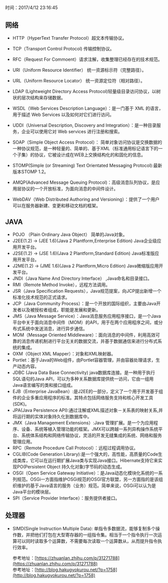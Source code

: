 ##   
时间：2017/4/12 23:16:45 

## 网络  
* HTTP（HyperText Transfer Protocol）超文本传输协议。

* TCP（Transport Control Protocol) 传输控制协议。

* RFC（Request For Commoent）请求注解，收集整理已经存在的技术规范。

* URI（Uniform Resource Identifier） 统一资源标示符（完整路径）。

* URL（Uniform Resource Locator） 统一资源定位符（相对路径）。

* LDAP (Lightweight Directory Access Protocol)轻量级目录访问协议，以树状的层次结构来存储数据。

* WSDL（Web Services Description Language）：是一门基于 XML 的语言，用于描述 Web Services 以及如何对它们进行访问。

* UDDI（Universal Description, Discovery and Integration）：是一种目录服务，企业可以使用它对 Web services 进行注册和搜索。

* SOAP（Simple Object Access Protocol）： 简单对象访问协议是交换数据的一种协议规范，是一种轻量的、简单的、基于XML（标准通用标记语言下的一个子集）的协议，它被设计成在WEB上交换结构化的和固化的信息。

* STOMP(Simple (or Streaming) Text Orientated Messaging Protocol):最新版本STOMP 1.2。

* AMQP(Advanced Message Queuing Protocol)：高级消息队列协议，是应用层协议的一个开放标准，为面向消息的中间件设计。

* WebDAV（Web Distributed Authoring and Versioning）：提供了一个用户可以在服务器新建、变更和移动文档的框架。 

## JAVA  

 * POJO （Plain Ordinary Java Object） 简单的Java对象。
 * J2EE(1.2) -> (JEE 1.6)(Java 2 Plantform,Enterprise Edition) Java企业级应用开发平台。
 * J2SE(1.2) -> (JSE 1.6)(Java 2 Plantform,Standard Edition) Java标准版应用开发平台。
 * J2ME(1.2) -> (JME 1.6)(Java 2 Plantform,Micro Edition) Java微缩版应用开发平台。
 * JNDI（Java Name And Directory Interface） ,Java命名和目录接口。
 * RMI（Remote Method Invoke），远程方法调用。
 * JSR（Java Specification Requests），Java规范提案，向JCP提出新增一个标准化技术规范的正式请求。
 * JCP（Java Community Process）：是一个开放的国际组织，主要由Java开发者以及被授权者组成，职能是发展和更新。
 * JMS（Java Message Service）：Java消息服务应用程序接口，是一个Java平台中关于面向消息中间件（MOM）的API，用于在两个应用程序之间，或分布式系统中发送消息，进行异步通信。
 * MOM（Message Oriented Middleware）：面向消息的中间件，利用高效可靠的消息传递机制进行平台无关的数据交流，并基于数据通信来进行分布式系统的集成。
 * OXM（Object XML Mapper）：对象和XML映射器。
 * Portlet：基于Java的Web组件，由Portlet容器管理，并由容器处理请求，生产动态内容。
 * JDBC (Java Data Base Connectivity) java数据库连接。是一种用于执行SQL语句的Java API，可以为多种关系数据库提供统一访问，它由一组用Java语言编写的类和接口组成。
 * EJB（Enterprise JavaBean）:是J2EE的一部分，定义了一个用于开发基于组件的企业多重应用程序的标准。其特点包括网络服务支持和核心开发工具(SDK)。
 * JPA(Java Persistence API):通过注解或XML描述对象－关系表的映射关系,并将运行期的实体对象持久化到数据库中。
 * JMX（Java Management Extensions）:Java 管理扩展。是一个为应用程序、设备、系统等植入管理功能的框架。JMX可以跨越一系列异构操作系统平台、系统体系结构和网络传输协议，灵活的开发无缝集成的系统、网络和服务管理应用。
 * RPC（Remote Procedure Call Protocol）：远程过程调用协议。
 * CGLIB(Code Generation Library):是一个强大的，高性能，高质量的Code生成类库，它可以在运行期扩展Java类与实现Java接口。Hibernate支持它来实现PO(Persistent Object 持久化对象)字节码的动态生成。
 * OSGI（Open Service Gateway Initiative）：是Java动态化模块化系统的一系列规范。OSGi一方面指维护OSGi规范的OSGI官方联盟，另一方面指的是该组织维护的基于Java语言的服务（业务）规范。简单来说，OSGi可以认为是Java平台的模块层。
 * SPI（Service Provider Interface）：服务提供者接口。
 
## 处理器  

* SIMD(Single Instruction Multiple Data): 单指令多数据流，能够复制多个操作数，并把他们打包在大型寄存器的一组指令集。相当于一个指令执行一次运算可以同时读取多个运算数，不需要每次读取一个运算数从，从而提升指令执行效率。

	参考地址：[https://zhuanlan.zhihu.com/p/31271788](https://zhuanlan.zhihu.com/p/31271788)  
	参考地址：[http://blog.hakugyokurou.net/?p=1758](http://blog.hakugyokurou.net/?p=1758)
